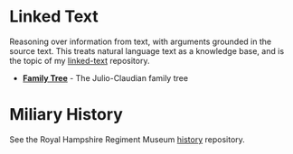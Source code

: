 # Linked Text

Reasoning over information from text, with arguments grounded in the source text. This treats natural language text as a knowledge base, and is the topic of my [linked-text](https://github.com/knoxa/linked-text) repository.

- **[Family Tree](family/workbook.xhtml)** - The Julio-Claudian family tree

# Miliary History

See the Royal Hampshire Regiment Museum [history](https://tigersmuseum.github.io/history/) repository.